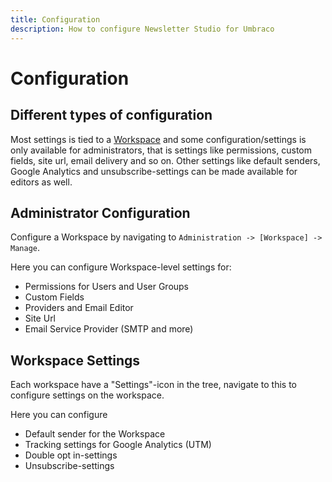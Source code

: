 ```yaml
---
title: Configuration
description: How to configure Newsletter Studio for Umbraco
---
```

# Configuration
## Different types of configuration

Most settings is tied to a [Workspace](../concepts/workspaces.md) and some configuration/settings is only available for administrators, that is settings like permissions, custom fields, site url, email delivery and so on. Other settings like default senders, Google Analytics and unsubscribe-settings can be made available for editors as well.



## Administrator Configuration

Configure a Workspace by navigating to `Administration -> [Workspace] -> Manage`.

Here you can configure Workspace-level settings for:

* Permissions for Users and User Groups
* Custom Fields
* Providers and Email Editor
* Site Url
* Email Service Provider (SMTP and more)



## Workspace Settings

Each workspace have a "Settings"-icon in the tree, navigate to this to configure settings on the workspace.

Here you can configure

* Default sender for the Workspace
* Tracking settings for Google Analytics (UTM)
* Double opt in-settings
* Unsubscribe-settings

